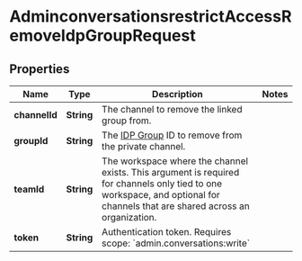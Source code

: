 

# AdminconversationsrestrictAccessRemoveIdpGroupRequest


## Properties

| Name | Type | Description | Notes |
|------------ | ------------- | ------------- | -------------|
|**channelId** | **String** | The channel to remove the linked group from. |  |
|**groupId** | **String** | The [IDP Group](https://slack.com/help/articles/115001435788-Connect-identity-provider-groups-to-your-Enterprise-Grid-org) ID to remove from the private channel. |  |
|**teamId** | **String** | The workspace where the channel exists. This argument is required for channels only tied to one workspace, and optional for channels that are shared across an organization. |  |
|**token** | **String** | Authentication token. Requires scope: &#x60;admin.conversations:write&#x60; |  |



